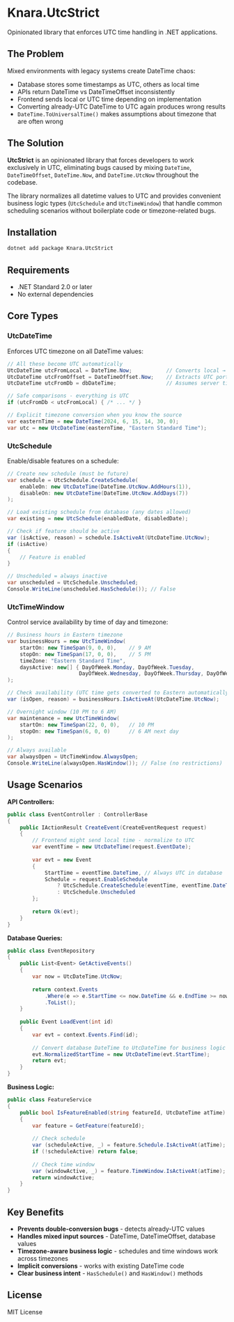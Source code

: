 # Knara.UtcStrict

Opinionated library that enforces UTC time handling in .NET applications.

## The Problem

Mixed environments with legacy systems create DateTime chaos:

- Database stores some timestamps as UTC, others as local time
- APIs return DateTime vs DateTimeOffset inconsistently  
- Frontend sends local or UTC time depending on implementation
- Converting already-UTC DateTime to UTC again produces wrong results
- `DateTime.ToUniversalTime()` makes assumptions about timezone that are often wrong

## The Solution

**UtcStrict** is an opinionated library that forces developers to work exclusively in UTC, eliminating bugs caused by mixing `DateTime`, `DateTimeOffset`, `DateTime.Now`, and `DateTime.UtcNow` throughout the codebase.

The library normalizes all datetime values to UTC and provides convenient business logic types (`UtcSchedule` and `UtcTimeWindow`) that handle common scheduling scenarios without boilerplate code or timezone-related bugs.

## Installation

```bash
dotnet add package Knara.UtcStrict
```

## Requirements

- .NET Standard 2.0 or later
- No external dependencies

## Core Types

### UtcDateTime

Enforces UTC timezone on all DateTime values:

```csharp
// All these become UTC automatically
UtcDateTime utcFromLocal = DateTime.Now;           // Converts local → UTC  
UtcDateTime utcFromOffset = DateTimeOffset.Now;    // Extracts UTC portion
UtcDateTime utcFromDb = dbDateTime;                // Assumes server timezone

// Safe comparisons - everything is UTC
if (utcFromDb < utcFromLocal) { /* ... */ }

// Explicit timezone conversion when you know the source
var easternTime = new DateTime(2024, 6, 15, 14, 30, 0);
var utc = new UtcDateTime(easternTime, "Eastern Standard Time");
```

### UtcSchedule

Enable/disable features on a schedule:

```csharp
// Create new schedule (must be future)
var schedule = UtcSchedule.CreateSchedule(
    enableOn: new UtcDateTime(DateTime.UtcNow.AddHours(1)),
    disableOn: new UtcDateTime(DateTime.UtcNow.AddDays(7))
);

// Load existing schedule from database (any dates allowed)
var existing = new UtcSchedule(enabledDate, disabledDate);

// Check if feature should be active
var (isActive, reason) = schedule.IsActiveAt(UtcDateTime.UtcNow);
if (isActive) 
{
    // Feature is enabled
}

// Unscheduled = always inactive
var unscheduled = UtcSchedule.Unscheduled;
Console.WriteLine(unscheduled.HasSchedule()); // False
```

### UtcTimeWindow

Control service availability by time of day and timezone:

```csharp
// Business hours in Eastern timezone
var businessHours = new UtcTimeWindow(
    startOn: new TimeSpan(9, 0, 0),    // 9 AM
    stopOn: new TimeSpan(17, 0, 0),    // 5 PM
    timeZone: "Eastern Standard Time",
    daysActive: new[] { DayOfWeek.Monday, DayOfWeek.Tuesday, 
                       DayOfWeek.Wednesday, DayOfWeek.Thursday, DayOfWeek.Friday }
);

// Check availability (UTC time gets converted to Eastern automatically)
var (isOpen, reason) = businessHours.IsActiveAt(UtcDateTime.UtcNow);

// Overnight window (10 PM to 6 AM)
var maintenance = new UtcTimeWindow(
    startOn: new TimeSpan(22, 0, 0),   // 10 PM
    stopOn: new TimeSpan(6, 0, 0)      // 6 AM next day
);

// Always available
var alwaysOpen = UtcTimeWindow.AlwaysOpen;
Console.WriteLine(alwaysOpen.HasWindow()); // False (no restrictions)
```

## Usage Scenarios

**API Controllers:**
```csharp
public class EventController : ControllerBase
{
    public IActionResult CreateEvent(CreateEventRequest request)
    {
        // Frontend might send local time - normalize to UTC
        var eventTime = new UtcDateTime(request.EventDate);
        
        var evt = new Event 
        { 
            StartTime = eventTime.DateTime, // Always UTC in database
            Schedule = request.EnableSchedule 
                ? UtcSchedule.CreateSchedule(eventTime, eventTime.DateTime.AddHours(4))
                : UtcSchedule.Unscheduled
        };
        
        return Ok(evt);
    }
}
```

**Database Queries:**
```csharp
public class EventRepository
{
    public List<Event> GetActiveEvents()
    {
        var now = UtcDateTime.UtcNow;
        
        return context.Events
            .Where(e => e.StartTime <= now.DateTime && e.EndTime >= now.DateTime)
            .ToList();
    }
    
    public Event LoadEvent(int id)
    {
        var evt = context.Events.Find(id);
        
        // Convert database DateTime to UtcDateTime for business logic
        evt.NormalizedStartTime = new UtcDateTime(evt.StartTime);
        return evt;
    }
}
```

**Business Logic:**
```csharp
public class FeatureService
{
    public bool IsFeatureEnabled(string featureId, UtcDateTime atTime)
    {
        var feature = GetFeature(featureId);
        
        // Check schedule
        var (scheduleActive, _) = feature.Schedule.IsActiveAt(atTime);
        if (!scheduleActive) return false;
        
        // Check time window
        var (windowActive, _) = feature.TimeWindow.IsActiveAt(atTime);
        return windowActive;
    }
}
```

## Key Benefits

- **Prevents double-conversion bugs** - detects already-UTC values
- **Handles mixed input sources** - DateTime, DateTimeOffset, database values
- **Timezone-aware business logic** - schedules and time windows work across timezones
- **Implicit conversions** - works with existing DateTime code
- **Clear business intent** - `HasSchedule()` and `HasWindow()` methods

## License

MIT License